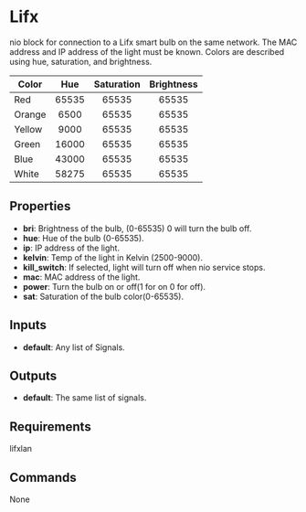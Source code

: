 Lifx
====
nio block for connection to a Lifx smart bulb on the same network. The MAC address and IP address of the light must be known. Colors are described using hue, saturation, and brightness.

| Color | Hue | Saturation | Brightness |
| ----- | :---: | :---: | :---: | 
| Red | 65535 | 65535 | 65535 |
| Orange | 6500 | 65535 | 65535 |
| Yellow | 9000 | 65535 | 65535 |
| Green | 16000 | 65535 | 65535 |
| Blue | 43000 | 65535 | 65535 |
| White | 58275 | 65535 | 65535 |

Properties
----------
- **bri**: Brightness of the bulb, (0-65535) 0 will turn the bulb off.
- **hue**: Hue of the bulb (0-65535).
- **ip**: IP address of the light.
- **kelvin**: Temp of the light in Kelvin (2500-9000).
- **kill_switch**: If selected, light will turn off when nio service stops.
- **mac**: MAC address of the light.
- **power**: Turn the bulb on or off(1 for on 0 for off).
- **sat**: Saturation of the bulb color(0-65535).

Inputs
------
- **default**: Any list of Signals.

Outputs
-------
- **default**: The same list of signals.

Requirements
------------
lifxlan

Commands
--------
None


